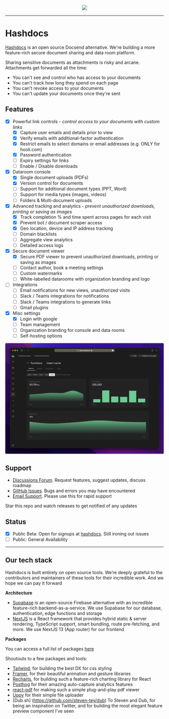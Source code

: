<p align="center">
<img src="https://hashdocs.org/hashdocs_full_logo.png">
</p>

---

# Hashdocs

[Hashdocs](https://hashdocs.org) is an open source Docsend alternative. We're building a more feature-rich secure document sharing and data room platform.

Sharing sensitive documents as attachments is risky and arcane. Attachments get forwarded all the time:

- You can't see and control who has access to your documents
- You can't track how long they spend on each page
- You can't revoke access to your documents
- You can't update your documents once they're sent


## Features

- [x] Powerful link controls - _control access to your documents with custom links_
  - [x] Capture user emails and details prior to view
  - [x] Verify emails with additional-factor authentication
  - [x] Restrict emails to select domains or email addresses (e.g. ONLY for hooli.com)
  - [x] Password authentication
  - [ ] Expiry settings for links
  - [ ] Enable / Disable downloads

- [x] Dataroom console
  - [x] Single document uploads (PDFs)
  - [x] Version control for documents
  - [ ] Support for additional document types (PPT, Word)
  - [ ] Support for media types (images, videos)
  - [ ] Folders & Multi-document uploads

- [x] Advanced tracking and analytics - _prevent unauthorized downloads, printing or saving as images_
  - [x] Track completion % and time spent across pages for each visit
  - [x] Prevent bot / document scraper access
  - [x] Geo location, device and IP address tracking
  - [ ] Domain blacklists
  - [ ] Aggregate view analytics 
  - [ ] Detailed access logs

- [x] Secure document viewer
  - [x] Secure PDF viewer to prevent unauthorized downloads, printing or saving as images
  - [ ] Contact author, book a meeting settings
  - [ ] Custom watermarks
  - [ ] White-labelled datarooms with organization branding and logo

- [ ] Integrations
  - [ ] Email notifications for new views, unauthorized visits
  - [ ] Slack / Teams integrations for notifications
  - [ ] Slack / Teams integrations to generate links
  - [ ] Gmail plugins

- [x] Misc settings
  - [x] Login with google
  - [ ] Team management
  - [ ] Organization branding for console and data rooms
  - [ ] Self-hosting options

![Supabase Dashboard](https://raw.githubusercontent.com/supabase/supabase/master/apps/www/public/images/github/supabase-dashboard.png)


## Support

- [Discussions Forum](https://github.com/supabase/supabase/discussions). Request features, suggest updates, discuss roadmap
- [GitHub Issues](https://github.com/supabase/supabase/issues). Bugs and errors you may have encountered
- [Email Support](mailto:support@hashlabs.dev). Please use this for rapid support

Star this repo and watch releases to get notified of any updates

## Status

- [x] Public Beta: Open for signups at [hashdocs](https://hashdocs.org/login). Still ironing out issues
- [ ] Public: General Availability

---

## Our tech stack

Hashdocs is built entirely on open source tools. We’re deeply grateful to the contributors and maintainers of these tools for their incredible work. And we hope we can pay it forward

**Architecture**

- [Supabase](https://supabase.com/) is an open-source Firebase alternative with an incredible feature-rich backend-as-a-service. We use Supabase for our database, authentication, edge functions and storage
- [NextJS](https://nextjs.org) is a React framework that provides hybrid static & server rendering, TypeScript support, smart bundling, route pre-fetching, and more. We use NextJS 13 (App router) for our frontend

**Packages**

You can access a full list of packages [here](./package.json)

Shoutouts to a few packages and tools:

- [Tailwind](https://tailwindcss.com/), for building the best DX for css styling
- [Framer](https://github.com/framer/motion), for their beautiful animation and gesture libraries
- [Recharts](https://recharts.org/), for building such a feature-rich charting library for React
- [Posthog](https://posthog.com) for their amazing auto-capture analytics features
- [react-pdf](https://github.com/wojtekmaj/react-pdf) for making such a simple plug-and-play pdf viewer
- [Uppy](https://uppy.io/docs/uppy/) for their simple file uploader
- [Dub.sh] (https://github.com/steven-tey/dub) To Steven and Dub, for being an inspiration on Twitter, and for building the most elegant feature preview component I've seen